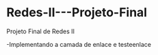 Redes-II---Projeto-Final
=========================

Projeto Final de Redes II

-Implementando a camada de enlace e testeenlace